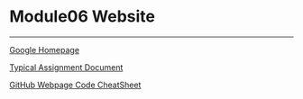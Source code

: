 # Module06 Website
---
[Google Homepage](https://www.google.com "Google's Homepage")

[Typical Assignment Document](https://github.com/bburdel/IntroToProg-Python-Mod06/blob/main/Assignment06.pdf)

[GitHub Webpage Code CheatSheet](https://github.com/adam-p/markdown-here/wiki/Markdown-Cheatsheet)
